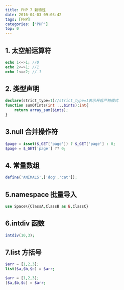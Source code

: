 ```yaml
---
title: PHP 7 新特性
date: 2016-04-03 09:03:42
tags: [PHP]
categories: ["PHP"]
top: 0
---
```


## 1. 太空船运算符

``` php
echo 1<=>1; //0
echo 2<=>1; //1
echo 1<=>2; //-1
```

## 2. 类型声明

``` php
declare(strict_type=1)//strict_type=1表示开启严格模式
function sumOfInts(int ...$ints):int{
    return array_sum($ints);
}
```

## 3.null 合并操作符

``` php
$page = isset($_GET['page']) ? $_GET['page'] : 0;
$page = $_GET['page'] ?? 0;
```

## 4. 常量数组

``` php
define('ANIMALS',['dog','cat']);
```

## 5.namespace 批量导入

``` php
use Space\{ClassA,ClassB as B,ClassC}
```

## 6.intdiv 函数

``` php
intdiv(10,3);
```

## 7.list 方括号

``` php
$arr = [1,2,3];
list($a,$b,$c) = $arr;

$arr = [1,2,3];
[$a,$b,$c] = $arr;
```
